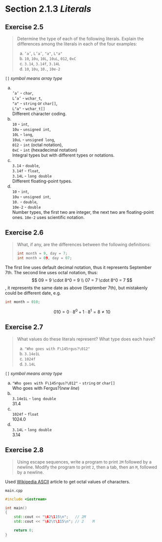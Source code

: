 # Section 2.1.3 _Literals_

## Exercise 2.5

> Determine the type of each of the following literals. Explain the differences among the literals in each of the four examples:
>
> <ol type="a">
>   <li><code>’a’</code>, <code>L’a’</code>, <code>"a"</code>, <code>L"a"</code></li>
>   <li><code>10</code>, <code>10u</code>, <code>10L</code>, <code>10uL</code>, <code>012</code>, <code>0xC</code></li>
>   <li><code>3.14</code>, <code>3.14f</code>, <code>3.14L</code></li>
>   <li><code>10</code>, <code>10u</code>, <code>10.</code>, <code>10e-2</code></li>
> </ol>

`[]` _symbol means array type_

<ol type="a">
    <li>
        <br>
        <code>’a’</code> - <code>char</code>,<br>
        <code>L’a’</code> - <code>wchar_t</code>,<br>
        <code>"a"</code> - <code>string</code> or <code>char[]</code>,<br>
        <code>L"a"</code> - <code>wchar_t[]</code><br>
        Different character coding.
    </li>
    <li>
        <br>
        <code>10</code> - <code>int</code>,<br>
        <code>10u</code> - <code>unsigned int</code>,<br>
        <code>10L</code> - <code>long</code>,<br>
        <code>10uL</code> - <code>unsigned long</code>,<br>
        <code>012</code> - <code>int</code> (octal notation),<br>
        <code>0xC</code> - <code>int</code> (hexadecimal notation)<br>
        Integral types but with different types or notations.
    </li>
    <li>
        <br>
        <code>3.14</code> - <code>double</code>,<br>
        <code>3.14f</code> - <code>float</code>,<br>
        <code>3.14L</code> - <code>long double</code><br>
        Different floating-point types.
    </li>
    <li>
        <br>
        <code>10</code> - <code>int</code>,<br>
        <code>10u</code> - <code>unsigned int</code>,<br>
        <code>10.</code> - <code>double</code>,<br>
        <code>10e-2</code> - <code>double</code><br>
        Number types, the first two are integer, the next two are floating-point ones. <code>10e-2</code> uses scientific notation.
    </li>
</ol>



## Exercise 2.6

> What, if any, are the differences between the following definitions:
> ```cpp
> int month = 9, day = 7;
> int month = 09, day = 07;
> ```

The first line uses default decimal notation, thus it represents September 7th.
The second line uses octal notation, thus:
$$
09 = 9 \cdot 8^0 = 9 \\
07 = 7 \cdot 8^0 = 7
$$,
it represents the same date as above (September 7th), but mistakenly could be different date, e.g. 
```cpp
int month = 010;
```
$$
010 = 0 \cdot 8^0 + 1 \cdot 8^1 = 8 \neq 10
$$



## Exercise 2.7

> What values do these literals represent? What type does each have?
>
> <ol type="a">
>   <li><code>"Who goes with F\145rgus?\012"</code></li>
>   <li><code>3.14e1L</code></li>
>   <li><code>1024f</code></li>
>   <li><code>3.14L</code></li>
> </ol>

`[]` _symbol means array type_

<ol type="a">
    <li>
        <code>"Who goes with F\145rgus?\012"</code> - <code>string</code> or <code>char[]</code><br>
        Who goes with Fergus?(<i>new line</i>)
    </li>
    <li>
        <br>
        <code>3.14e1L</code> - <code>long double</code><br>
        31.4
    </li>
    <li>
        <br>
        <code>1024f</code> - <code>float</code><br>
        1024.0
    </li>
    <li>
        <br>
        <code>3.14L</code> - <code>long double</code><br>
        3.14
    </li>
</ol>



## Exercise 2.8

> Using escape sequences, write a program to print `2M` followed by a newline. Modify the program to print `2`, then a tab, then an `M`, followed by a newline.

Used [Wikipedia ASCII](https://en.wikipedia.org/wiki/ASCII#Printable_characters) article to get octal values of characters.

`main.cpp`
```cpp
#include <iostream>

int main()
{
    std::cout << "\62\115\n";   // 2M
    std::cout << "\62\t\115\n"; // 2    M

    return 0;
}
```

